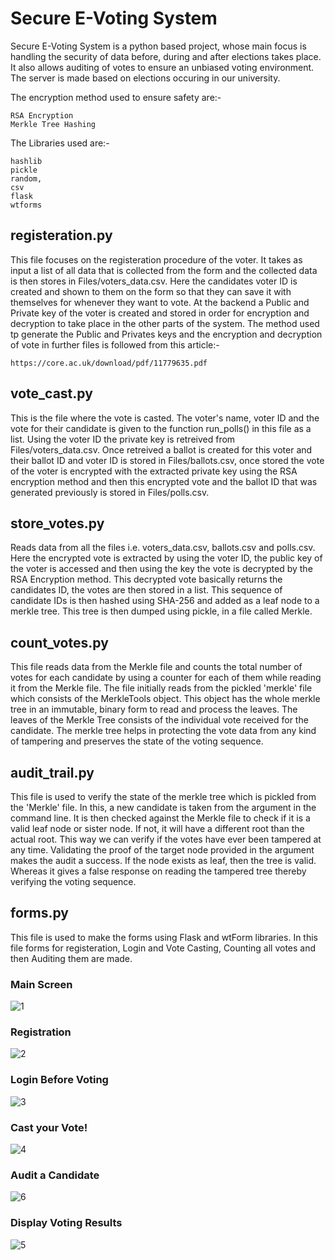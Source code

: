 # Secure E-Voting System

Secure E-Voting System is a python based project, whose main focus is handling the security of data before, during and after elections takes place. It also allows auditing of votes to ensure an unbiased voting environment. The server is made based on elections occuring in our university.

The encryption method used to ensure safety are:-

    RSA Encryption 
    Merkle Tree Hashing
  
The Libraries used are:-

    hashlib
    pickle
    random,
    csv
    flask 
    wtforms

## registeration.py
This file focuses on the registeration procedure of the voter. It takes as input a list of all data that is collected from the form and the collected data is then stores in Files/voters_data.csv. Here the candidates voter ID is created and shown to them on the form so that they can save it with themselves for whenever they want to vote. At the backend a Public and Private key of the voter is created and stored in order for encryption and decryption to take place in the other parts of the system. The method used tp generate the Public and Privates keys and the encryption and decryption of vote in further files is followed from this article:-

    https://core.ac.uk/download/pdf/11779635.pdf

## vote_cast.py
This is the file where the vote is casted. The  voter's name, voter ID and the vote for their candidate is given to the function run_polls() in this file as a list. Using the voter ID the private key is retreived from Files/voters_data.csv. Once retreived a ballot is created for this voter and their ballot ID and voter ID is stored in Files/ballots.csv, once stored the vote of the voter is encrypted with the extracted private key using the RSA encryption method and then this encrypted vote and the ballot ID that was generated previously is stored in Files/polls.csv. 

## store_votes.py
Reads data from all the files i.e. voters_data.csv, ballots.csv and polls.csv. Here the encrypted vote is extracted by using the voter ID, the public key of the voter is accessed and then using the key the vote is decrypted by the RSA Encryption method. This decrypted vote basically returns the candidates ID, the votes are then stored in a list. This sequence of candidate IDs is then hashed using SHA-256 and added as a leaf node to a merkle tree. This tree is then dumped using pickle, in a file called Merkle.

## count_votes.py
This file reads data from the Merkle file and counts the total number of votes for each candidate by using a counter for each of them while reading it from the Merkle file. The file initially reads from the pickled 'merkle' file which consists of the MerkleTools object. This object has the whole merkle tree in an immutable, binary form to read and process the leaves. The leaves of the Merkle Tree consists of the individual vote received for the candidate. The merkle tree helps in protecting the vote data from any kind of tampering and preserves the state of the voting sequence.

## audit_trail.py
This file is used to verify the state of the merkle tree which is pickled from the 'Merkle' file. In this, a new candidate is taken from the argument in the command line. It is then checked against the Merkle file to check if it is a valid leaf node or sister node. If not, it will have a different root than the actual root. This way we can verify if the votes have ever been tampered at any time. Validating the proof of the target node provided in the argument makes the audit a success. If the node exists as leaf, then the tree is valid. Whereas it gives a false response on reading the tampered tree thereby verifying the voting sequence.

## forms.py
This file is used to make the forms using Flask and wtForm libraries. In this file forms for registeration, Login and Vote Casting, Counting all votes and then Auditing them are made. 
### Main Screen
![1](https://user-images.githubusercontent.com/46850039/119715897-f6753d00-be7d-11eb-85f8-95e5020e164f.jpg)

### Registration
![2](https://user-images.githubusercontent.com/46850039/119715906-f83f0080-be7d-11eb-9f59-830807e5aea6.jpg)

### Login Before Voting
![3](https://user-images.githubusercontent.com/46850039/119715915-f8d79700-be7d-11eb-9fbd-5944bfdab4a6.jpg)

### Cast your Vote!
![4](https://user-images.githubusercontent.com/46850039/119715923-f9702d80-be7d-11eb-9431-485855e4a6df.jpg)

### Audit a Candidate
![6](https://user-images.githubusercontent.com/46850039/119715930-fb39f100-be7d-11eb-88c4-247fb28bf40d.jpg)

### Display Voting Results
![5](https://user-images.githubusercontent.com/46850039/119715928-faa15a80-be7d-11eb-9c6f-60268027e3cd.JPG)
